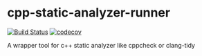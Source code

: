 # cpp-static-analyzer-runner
[![Build Status](https://travis-ci.org/engelphi/cpp-static-analyzer-runner.svg?branch=master)](https://travis-ci.org/engelphi/cpp-static-analyzer-runner)
[![codecov](https://codecov.io/gh/engelphi/cpp-static-analyzer-runner/branch/master/graph/badge.svg)](https://codecov.io/gh/engelphi/cpp-static-analyzer-runner)

A wrapper tool for c++ static analyzer like cppcheck or clang-tidy
